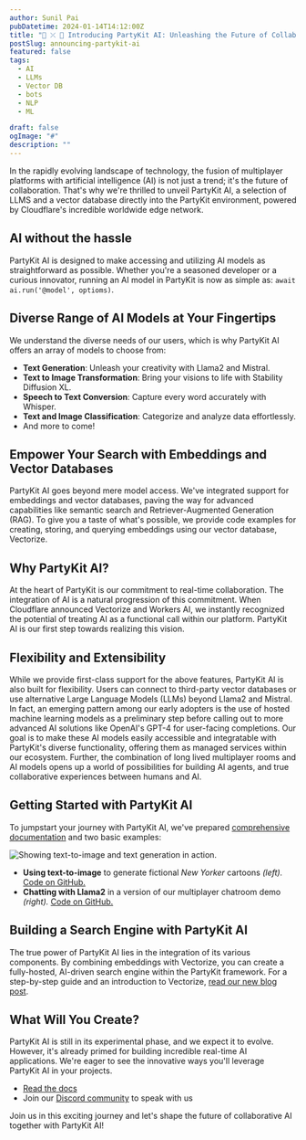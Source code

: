 ```yaml
---
author: Sunil Pai
pubDatetime: 2024-01-14T14:12:00Z
title: "🎈 ⤫ 🤖 Introducing PartyKit AI: Unleashing the Future of Collaborative AI"
postSlug: announcing-partykit-ai
featured: false
tags:
  - AI
  - LLMs
  - Vector DB
  - bots
  - NLP
  - ML

draft: false
ogImage: "#"
description: ""
---
```


In the rapidly evolving landscape of technology, the fusion of multiplayer platforms with artificial intelligence (AI) is not just a trend; it's the future of collaboration. That's why we're thrilled to unveil PartyKit AI, a selection of LLMS and a vector database directly into the PartyKit environment, powered by Cloudflare's incredible worldwide edge network.

## AI without the hassle

PartyKit AI is designed to make accessing and utilizing AI models as straightforward as possible. Whether you're a seasoned developer or a curious innovator, running an AI model in PartyKit is now as simple as: `await ai.run('@model', optioms)`.

## Diverse Range of AI Models at Your Fingertips

We understand the diverse needs of our users, which is why PartyKit AI offers an array of models to choose from:

- **Text Generation**: Unleash your creativity with Llama2 and Mistral.
- **Text to Image Transformation**: Bring your visions to life with Stability Diffusion XL.
- **Speech to Text Conversion**: Capture every word accurately with Whisper.
- **Text and Image Classification**: Categorize and analyze data effortlessly.
- And more to come!

## Empower Your Search with Embeddings and Vector Databases

PartyKit AI goes beyond mere model access. We've integrated support for embeddings and vector databases, paving the way for advanced capabilities like semantic search and Retriever-Augmented Generation (RAG). To give you a taste of what's possible, we provide code examples for creating, storing, and querying embeddings using our vector database, Vectorize.

## Why PartyKit AI?

At the heart of PartyKit is our commitment to real-time collaboration. The integration of AI is a natural progression of this commitment. When Cloudflare announced Vectorize and Workers AI, we instantly recognized the potential of treating AI as a functional call within our platform. PartyKit AI is our first step towards realizing this vision.

## Flexibility and Extensibility

While we provide first-class support for the above features, PartyKit AI is also built for flexibility. Users can connect to third-party vector databases or use alternative Large Language Models (LLMs) beyond Llama2 and Mistral. In fact, an emerging pattern among our early adopters is the use of hosted machine learning models as a preliminary step before calling out to more advanced AI solutions like OpenAI's GPT-4 for user-facing completions. Our goal is to make these AI models easily accessible and integratable with PartyKit's diverse functionality, offering them as managed services within our ecosystem. Further, the combination of long lived multiplayer rooms and AI models opens up a world of possibilities for building AI agents, and true collaborative experiences between humans and AI.

## Getting Started with PartyKit AI

To jumpstart your journey with PartyKit AI, we've prepared [comprehensive documentation](https://docs.partykit.io/reference/partykit-ai/) and two basic examples:

![Showing text-to-image and text generation in action.](/content-images/announcing-partykit-ai/demos.png)

- **Using text-to-image** to generate fictional _New Yorker_ cartoons _(left)._ [Code on GitHub.](https://github.com/partykit/sketch-noo-yorker/blob/main/README.md)
- **Chatting with Llama2** in a version of our multiplayer chatroom demo _(right)._ [Code on GitHub.](https://github.com/partykit/sketch-ai-chat-demo/tree/feat/using-partykit-ai)

## Building a Search Engine with PartyKit AI

The true power of PartyKit AI lies in the integration of its various components. By combining embeddings with Vectorize, you can create a fully-hosted, AI-driven search engine within the PartyKit framework. For a step-by-step guide and an introduction to Vectorize, [read our new blog post](/posts/using-vectorize).

## What Will You Create?

PartyKit AI is still in its experimental phase, and we expect it to evolve. However, it's already primed for building incredible real-time AI applications. We're eager to see the innovative ways you'll leverage PartyKit AI in your projects.

- [Read the docs](https://docs.partykit.io/reference/partykit-ai/)
- Join our [Discord community](https://discord.gg/GJwKKTcQ7W) to speak with us

Join us in this exciting journey and let's shape the future of collaborative AI together with PartyKit AI!
